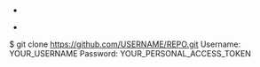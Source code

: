 * 
* ```shell
$ git clone https://github.com/USERNAME/REPO.git
Username: YOUR_USERNAME
Password: YOUR_PERSONAL_ACCESS_TOKEN
```